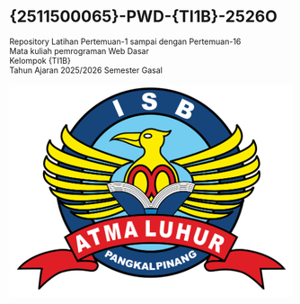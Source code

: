 # {2511500065}-PWD-{TI1B}-2526O
Repository Latihan Pertemuan-1 sampai dengan Pertemuan-16<br>
Mata kuliah pemrograman Web Dasar<br>
Kelompok {TI1B}<br>
Tahun Ajaran 2025/2026
Semester Gasal<br><br>
![Logo ISBAL](logoisbal.png)